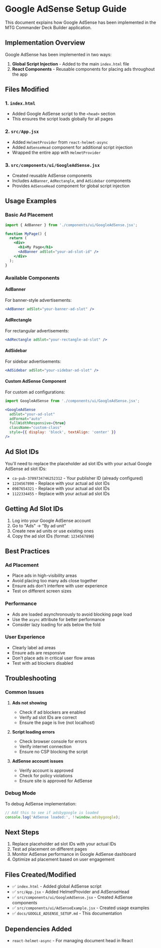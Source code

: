 # Google AdSense Setup Guide

This document explains how Google AdSense has been implemented in the MTG Commander Deck Builder application.

## Implementation Overview

Google AdSense has been implemented in two ways:

1. **Global Script Injection** - Added to the main `index.html` file
2. **React Components** - Reusable components for placing ads throughout the app

## Files Modified

### 1. `index.html`
- Added Google AdSense script to the `<head>` section
- This ensures the script loads globally for all pages

### 2. `src/App.jsx`
- Added `HelmetProvider` from `react-helmet-async`
- Added `AdSenseHead` component for additional script injection
- Wrapped the entire app with `HelmetProvider`

### 3. `src/components/ui/GoogleAdSense.jsx`
- Created reusable AdSense components
- Includes `AdBanner`, `AdRectangle`, and `AdSidebar` components
- Provides `AdSenseHead` component for global script injection

## Usage Examples

### Basic Ad Placement
```jsx
import { AdBanner } from './components/ui/GoogleAdSense.jsx';

function MyPage() {
  return (
    <div>
      <h1>My Page</h1>
      <AdBanner adSlot="your-ad-slot-id" />
    </div>
  );
}
```

### Available Components

#### AdBanner
For banner-style advertisements:
```jsx
<AdBanner adSlot="your-banner-ad-slot" />
```

#### AdRectangle
For rectangular advertisements:
```jsx
<AdRectangle adSlot="your-rectangle-ad-slot" />
```

#### AdSidebar
For sidebar advertisements:
```jsx
<AdSidebar adSlot="your-sidebar-ad-slot" />
```

#### Custom AdSense Component
For custom ad configurations:
```jsx
import GoogleAdSense from './components/ui/GoogleAdSense.jsx';

<GoogleAdSense
  adSlot="your-ad-slot"
  adFormat="auto"
  fullWidthResponsive={true}
  className="custom-class"
  style={{ display: 'block', textAlign: 'center' }}
/>
```

## Ad Slot IDs

You'll need to replace the placeholder ad slot IDs with your actual Google AdSense ad slot IDs:

- `ca-pub-3709734746252312` - Your publisher ID (already configured)
- `1234567890` - Replace with your actual ad slot IDs
- `0987654321` - Replace with your actual ad slot IDs
- `1122334455` - Replace with your actual ad slot IDs

## Getting Ad Slot IDs

1. Log into your Google AdSense account
2. Go to "Ads" → "By ad unit"
3. Create new ad units or use existing ones
4. Copy the ad slot IDs (format: `1234567890`)

## Best Practices

### Ad Placement
- Place ads in high-visibility areas
- Avoid placing too many ads close together
- Ensure ads don't interfere with user experience
- Test on different screen sizes

### Performance
- Ads are loaded asynchronously to avoid blocking page load
- Use the `async` attribute for better performance
- Consider lazy loading for ads below the fold

### User Experience
- Clearly label ad areas
- Ensure ads are responsive
- Don't place ads in critical user flow areas
- Test with ad blockers disabled

## Troubleshooting

### Common Issues

1. **Ads not showing**
   - Check if ad blockers are enabled
   - Verify ad slot IDs are correct
   - Ensure the page is live (not localhost)

2. **Script loading errors**
   - Check browser console for errors
   - Verify internet connection
   - Ensure no CSP blocking the script

3. **AdSense account issues**
   - Verify account is approved
   - Check for policy violations
   - Ensure site is approved for AdSense

### Debug Mode
To debug AdSense implementation:
```jsx
// Add this to see if adsbygoogle is loaded
console.log('AdSense loaded:', !!window.adsbygoogle);
```

## Next Steps

1. Replace placeholder ad slot IDs with your actual IDs
2. Test ad placement on different pages
3. Monitor AdSense performance in Google AdSense dashboard
4. Optimize ad placement based on user engagement

## Files Created/Modified

- ✅ `index.html` - Added global AdSense script
- ✅ `src/App.jsx` - Added HelmetProvider and AdSenseHead
- ✅ `src/components/ui/GoogleAdSense.jsx` - Created AdSense components
- ✅ `src/components/ui/AdSenseExample.jsx` - Created usage examples
- ✅ `docs/GOOGLE_ADSENSE_SETUP.md` - This documentation

## Dependencies Added

- `react-helmet-async` - For managing document head in React 